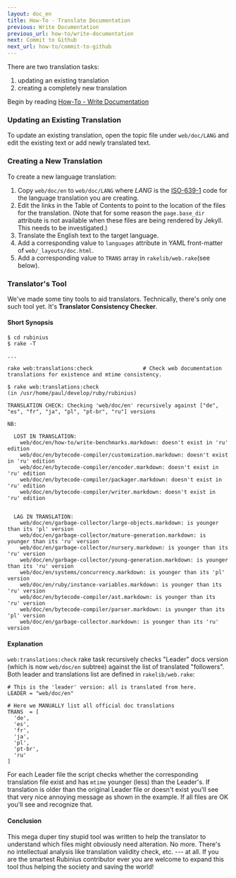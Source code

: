```yaml
---
layout: doc_en
title: How-To - Translate Documentation
previous: Write Documentation
previous_url: how-to/write-documentation
next: Commit to Github
next_url: how-to/commit-to-github
---
```


There are two translation tasks:

1. updating an existing translation
1. creating a completely new translation

Begin by reading [How-To - Write
Documentation](/doc/en/how-to/write-documentation/)


### Updating an Existing Translation

To update an existing translation, open the topic file under `web/doc/LANG`
and edit the existing text or add newly translated text.


### Creating a New Translation

To create a new language translation:

1. Copy `web/doc/en` to `web/doc/LANG` where _LANG_ is the
   [ISO-639-1](http://en.wikipedia.org/wiki/List_of_ISO_639-2_codes) code for
   the language translation you are creating.
1. Edit the links in the Table of Contents to point to the location of the
   files for the translation. (Note that for some reason the `page.base_dir`
   attribute is not available when these files are being rendered by Jekyll.
   This needs to be investigated.)
1. Translate the English text to the target language.
1. Add a corresponding value to `languages` attribute in YAML front-matter of
   `web/_layouts/doc.html`.
1. Add a corresponding value to `TRANS` array in `rakelib/web.rake`(see below).

### Translator's Tool

We've made some tiny tools to aid translators. Technically, there's only one
such tool yet. It's **Translator Consistency Checker**.

#### Short Synopsis

    $ cd rubinius
    $ rake -T
    
    ...

    rake web:translations:check                # Check web documentation translations for existence and mtime consistency.

    $ rake web:translations:check
    (in /usr/home/paul/develop/ruby/rubinius)
    
    TRANSLATION CHECK: Checking 'web/doc/en' recursively against ["de", "es", "fr", "ja", "pl", "pt-br", "ru"] versions
    
    NB:
    
      LOST IN TRANSLATION:
        web/doc/en/how-to/write-benchmarks.markdown: doesn't exist in 'ru' edition
        web/doc/en/bytecode-compiler/customization.markdown: doesn't exist in 'ru' edition
        web/doc/en/bytecode-compiler/encoder.markdown: doesn't exist in 'ru' edition
        web/doc/en/bytecode-compiler/packager.markdown: doesn't exist in 'ru' edition
        web/doc/en/bytecode-compiler/writer.markdown: doesn't exist in 'ru' edition
    
    
      LAG IN TRANSLATION:
        web/doc/en/garbage-collector/large-objects.markdown: is younger than its 'pl' version
        web/doc/en/garbage-collector/mature-generation.markdown: is younger than its 'ru' version
        web/doc/en/garbage-collector/nursery.markdown: is younger than its 'ru' version
        web/doc/en/garbage-collector/young-generation.markdown: is younger than its 'ru' version
        web/doc/en/systems/concurrency.markdown: is younger than its 'pl' version
        web/doc/en/ruby/instance-variables.markdown: is younger than its 'ru' version
        web/doc/en/bytecode-compiler/ast.markdown: is younger than its 'ru' version
        web/doc/en/bytecode-compiler/parser.markdown: is younger than its 'pl' version
        web/doc/en/garbage-collector.markdown: is younger than its 'ru' version

#### Explanation

`web:translations:check` rake task recursively checks "Leader" docs version (which is
now `web/doc/en` subtree) against the list of translated "followers". Both
leader and translations list are defined in `rakelib/web.rake`:

    # This is the 'leader' version: all is translated from here.
    LEADER = "web/doc/en"

    # Here we MANUALLY list all official doc translations
    TRANS  = [
      'de',
      'es',
      'fr',
      'ja',
      'pl',
      'pt-br',
      'ru'
    ]

For each Leader file the script checks whether the corresponding translation
file exist and has `mtime` younger (less) than the Leader's. If translation is
older than the original Leader file or doesn't exist you'll see that very nice
annoying message as shown in the example. If all files are OK you'll see and recognize
that.

#### Conclusion

This mega duper tiny stupid tool was written to help the translator to
understand which files might obviously need alteration. No more. There's no
intellectual analysis like translation validity check, etc. --- at all. If you
are the smartest Rubinius contributor ever you are welcome to expand this tool
thus helping the society and saving the world!
